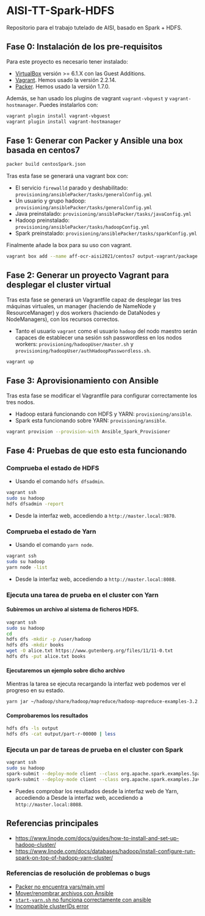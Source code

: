 # AISI-TT-Spark-HDFS
Repositorio para el trabajo tutelado de AISI, basado en Spark + HDFS.

## Fase 0: Instalación de los pre-requisitos

Para este proyecto es necesario tener instalado:

- [VirtualBox](https://www.virtualbox.org/wiki/Downloads) versión >= 6.1.X con las Guest Additions.
- [Vagrant](https://www.vagrantup.com/docs/installation). Hemos usado la versión 2.2.14.
- [Packer](https://learn.hashicorp.com/tutorials/packer/getting-started-install). Hemos usado la versión 1.7.0.

Además, se han usado los plugins de vagrant  `vagrant-vbguest` y `vagrant-hostmanager`. Puedes instalarlos con:

``` sh
vagrant plugin install vagrant-vbguest
vagrant plugin install vagrant-hostmanager
```

## Fase 1: Generar con Packer y Ansible una box basada en centos7

``` sh
packer build centosSpark.json
```

Tras esta fase se generará una vagrant box con:

 - El servicio `firewalld` parado y deshabilitado: `provisioning/ansiblePacker/tasks/generalConfig.yml`
 - Un usuario y grupo hadoop: `provisioning/ansiblePacker/tasks/generalConfig.yml`
 - Java preinstalado: `provisioning/ansiblePacker/tasks/javaConfig.yml`
 - Hadoop preinstalado: `provisioning/ansiblePacker/tasks/hadoopConfig.yml`
 - Spark preinstalado: `provisioning/ansiblePacker/tasks/sparkConfig.yml`

 Finalmente añade la box para su uso con vagrant.

``` sh
vagrant box add --name aff-ocr-aisi2021/centos7 output-vagrant/package.box
```

## Fase 2: Generar un proyecto Vagrant para desplegar el cluster virtual

Tras esta fase se generará un Vagrantfile capaz de desplegar las tres máquinas virtuales, un manager (haciendo de NameNode y ResourceManager) y dos workers (haciendo de DataNodes y NodeManagers), con los recursos correctos.

 - Tanto el usuario `vagrant` como el usuario `hadoop` del nodo maestro serán capaces de establecer una sesión ssh passwordless en los nodos workers: `provisioning/hadoopUser/master.sh` y `provisioning/hadoopUser/authHadoopPasswordless.sh`.

``` sh
vagrant up
```

## Fase 3: Aprovisionamiento con Ansible

Tras esta fase se modificar el Vagrantfile para configurar correctamente los tres nodos.

 - Hadoop estará funcionando con HDFS y YARN: `provisioning/ansible`.
 - Spark esta funcionando sobre YARN: `provisioning/ansible`.

``` sh
vagrant provision --provision-with Ansible_Spark_Provisioner
```

## Fase 4: Pruebas de que esto esta funcionando

### Comprueba el estado de HDFS

- Usando el comando `hdfs dfsadmin`.

``` sh
vagrant ssh 
sudo su hadoop
hdfs dfsadmin -report
```

- Desde la interfaz web, accediendo a `http://master.local:9870`.

### Comprueba el estado de Yarn

- Usando el comando `yarn node`.

``` sh
vagrant ssh 
sudo su hadoop
yarn node -list
```

- Desde la interfaz web, accediendo a `http://master.local:8088`.

### Ejecuta una tarea de prueba en el cluster con Yarn 

#### Subiremos un archivo al sistema de ficheros HDFS.

``` sh
vagrant ssh 
sudo su hadoop
cd 
hdfs dfs -mkdir -p /user/hadoop
hdfs dfs -mkdir books
wget -O alice.txt https://www.gutenberg.org/files/11/11-0.txt
hdfs dfs -put alice.txt books
```

#### Ejecutaremos un ejemplo sobre dicho archivo

Mientras la tarea se ejecuta recargando la interfaz web podemos ver el progreso en su estado.

``` sh
yarn jar ~/hadoop/share/hadoop/mapreduce/hadoop-mapreduce-examples-3.2.2.jar wordcount "books/alice.txt" output
```

#### Comprobaremos los resultados

``` sh
hdfs dfs -ls output
hdfs dfs -cat output/part-r-00000 | less
```

### Ejecuta un par de tareas de prueba en el cluster con Spark

``` sh
vagrant ssh 
sudo su hadoop
spark-submit --deploy-mode client --class org.apache.spark.examples.SparkPi /usr/local/spark/examples/jars/spark-examples_2.12-3.1.1.jar 10
spark-submit --deploy-mode client --class org.apache.spark.examples.JavaWordCount /usr/local/spark/examples/jars/spark-examples_2.12-3.1.1.jar alice.txt
```
 - Puedes comprobar los resultados desde la interfaz web de Yarn, accediendo a Desde la interfaz web, accediendo a `http://master.local:8088`.


## Referencias principales

 - https://www.linode.com/docs/guides/how-to-install-and-set-up-hadoop-cluster/
 - https://www.linode.com/docs/databases/hadoop/install-configure-run-spark-on-top-of-hadoop-yarn-cluster/

### Referencias de resolución de problemas o bugs

 - [Packer no encuentra vars/main.yml](https://github.com/hashicorp/packer/issues/3316)
 - [Mover/renombrar archivos con Ansible](https://stackoverflow.com/questions/24162996/how-to-move-rename-a-file-using-an-ansible-task-on-a-remote-system)
 - [`start-yarn.sh` no funciona correctamente con ansible](https://stackoverflow.com/questions/66295332/hadoops-resourcemanager-fails-to-start-when-started-through-ansible)
 - [Incompatible clusterIDs error](https://sparkbyexamples.com/hadoop/incompatible-clusterids/)
